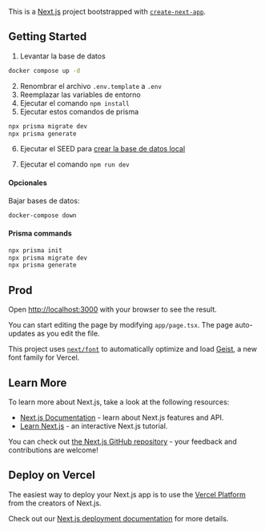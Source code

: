 This is a [Next.js](https://nextjs.org) project bootstrapped with [`create-next-app`](https://nextjs.org/docs/app/api-reference/cli/create-next-app).

## Getting Started

1. Levantar la base de datos
```bash
docker compose up -d
```
2. Renombrar el archivo `.env.template` a `.env`
3. Reemplazar las variables de entorno
4. Ejecutar el comando ``` npm install ```
5. Ejecutar estos comandos de prisma 
```bash
npx prisma migrate dev
npx prisma generate
```

6. Ejecutar el SEED para [crear la base de datos local](localhost:3001/api/phrases_seed)

7. Ejecutar el comando ``` npm run dev ```

#### Opcionales 
Bajar bases de datos:
```bash
docker-compose down
```

#### Prisma commands
```bash
npx prisma init
npx prisma migrate dev
npx prisma generate
```

## Prod
Open [http://localhost:3000](http://localhost:3000) with your browser to see the result.

You can start editing the page by modifying `app/page.tsx`. The page auto-updates as you edit the file.

This project uses [`next/font`](https://nextjs.org/docs/app/building-your-application/optimizing/fonts) to automatically optimize and load [Geist](https://vercel.com/font), a new font family for Vercel.

## Learn More

To learn more about Next.js, take a look at the following resources:

- [Next.js Documentation](https://nextjs.org/docs) - learn about Next.js features and API.
- [Learn Next.js](https://nextjs.org/learn) - an interactive Next.js tutorial.

You can check out [the Next.js GitHub repository](https://github.com/vercel/next.js) - your feedback and contributions are welcome!

## Deploy on Vercel

The easiest way to deploy your Next.js app is to use the [Vercel Platform](https://vercel.com/new?utm_medium=default-template&filter=next.js&utm_source=create-next-app&utm_campaign=create-next-app-readme) from the creators of Next.js.

Check out our [Next.js deployment documentation](https://nextjs.org/docs/app/building-your-application/deploying) for more details.
